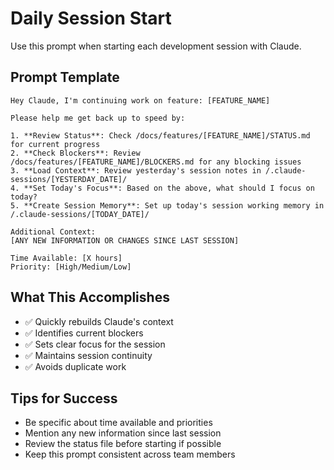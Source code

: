 # Daily Session Start

Use this prompt when starting each development session with Claude.

## Prompt Template

```
Hey Claude, I'm continuing work on feature: [FEATURE_NAME]

Please help me get back up to speed by:

1. **Review Status**: Check /docs/features/[FEATURE_NAME]/STATUS.md for current progress
2. **Check Blockers**: Review /docs/features/[FEATURE_NAME]/BLOCKERS.md for any blocking issues
3. **Load Context**: Review yesterday's session notes in /.claude-sessions/[YESTERDAY_DATE]/
4. **Set Today's Focus**: Based on the above, what should I focus on today?
5. **Create Session Memory**: Set up today's session working memory in /.claude-sessions/[TODAY_DATE]/

Additional Context:
[ANY NEW INFORMATION OR CHANGES SINCE LAST SESSION]

Time Available: [X hours]
Priority: [High/Medium/Low]
```

## What This Accomplishes

- ✅ Quickly rebuilds Claude's context
- ✅ Identifies current blockers
- ✅ Sets clear focus for the session
- ✅ Maintains session continuity
- ✅ Avoids duplicate work

## Tips for Success

- Be specific about time available and priorities
- Mention any new information since last session
- Review the status file before starting if possible
- Keep this prompt consistent across team members 